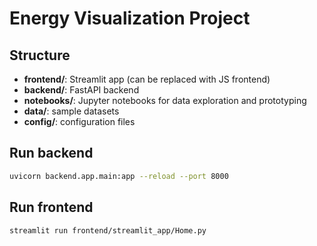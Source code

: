 # Energy Visualization Project

## Structure
- **frontend/**: Streamlit app (can be replaced with JS frontend)
- **backend/**: FastAPI backend
- **notebooks/**: Jupyter notebooks for data exploration and prototyping
- **data/**: sample datasets
- **config/**: configuration files

## Run backend
```bash
uvicorn backend.app.main:app --reload --port 8000
```

## Run frontend
```bash
streamlit run frontend/streamlit_app/Home.py
```
